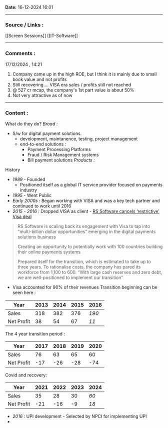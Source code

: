 
**Date:** 16-12-2024
16:01

---
### Source / Links : 
[[Screen Sessions]]
[[IT-Software]]

---
### Comments :

17/12/2024 , 14:21

1. Company came up in the high ROE, but I think it is mainly due to small book value and not profits
2. Still recovering.... VISA era sales / profits still not reached
3. @ 527 cr mcap, the company's 1st part value is about 50%
4. Not very attractive as of now
--- 
### Content : 

What do they do? 
*Broad :* 
* S/w for digital payment solutions.
	* development, maintanence, testing, project management 
	* end-to-end solutions : 
		* Payment Processing Platforms
		* Fraud / Risk Management systems
		* Bill payment solutions
*Products :* 

History 
* *1989* - Founded
	* Positioned itself as a global IT service provider focused on payments industry
* *1995* - Went Public 
* *Early 2000s* : Began working with VISA and was a key tech partner and continued to work until 2016
* *2015 - 2016* : Dropped VISA as client - [RS Software cancels ‘restrictive’ Visa deal](https://www.livemint.com/Companies/6FwzsXfqzb0BBrvHrUNzBK/RS-Software-cancels-restrictive-Visa-deal.html)

> 	 RS Software is scaling back its engagement with Visa to tap into “multi-billion dollar opportunities” emerging in the digital payments solutions business
> 	 
> 	 Creating an opportunity to potentially work with 100 countries building their online payments systems
> 	 
> 	Prepared itself for the transition, which is estimated to take up to three years. To rationalise costs, the company has pared its workforce from 1,100 to 600. “With large cash reserves and zero debt, we are well-positioned to implement our transition”

* Visa accounted for 90% of their revenues
Transition beginning can be seen here :

| Year       | 2013 | 2014 | 2015 | 2016  |
| ---------- | ---- | ---- | ---- | ----- |
| Sales      | 318  | 382  | 376  | *190* |
| Net Profit | 38   | 54   | 67   | *11*  |

The 4 year transition period : 

| Year       | 2017 | 2018 | 2019 | 2020 |
| ---------- | ---- | ---- | ---- | ---- |
| Sales      | 76   | 63   | 65   | 60   |
| Net Profit | -17  | -26  | -28  | -74  |
Covid and recovery: 

| Year       | 2021 | 2022 | 2023 | 2024 |
| ---------- | ---- | ---- | ---- | ---- |
| Sales      | 35   | 28   | 30   | *60* |
| Net Profit | -21  | -16  | -9   | *18* |
* *2016* : UPI development - Selected by NPCI for implementing UPI
* 

